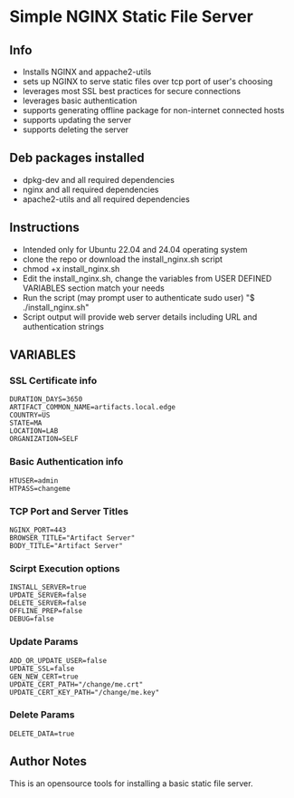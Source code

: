 # Simple NGINX Static File Server

## Info
- Installs NGINX and appache2-utils
- sets up NGINX to serve static files over tcp port of user's choosing
- leverages most SSL best practices for secure connections
- leverages basic authentication
- supports generating offline package for non-internet connected hosts
- supports updating the server
- supports deleting the server

## Deb packages installed
- dpkg-dev and all required dependencies
- nginx and all required dependencies
- apache2-utils and all required dependencies

## Instructions
- Intended only for Ubuntu 22.04 and 24.04 operating system
- clone the repo or download the install_nginx.sh script
- chmod +x install_nginx.sh
- Edit the install_nginx.sh, change the variables from USER DEFINED VARIABLES section match your needs
- Run the script (may prompt user to authenticate sudo user) "$ ./install_nginx.sh"
- Script output will provide web server details including URL and authentication strings

## VARIABLES

### SSL Certificate info
```
DURATION_DAYS=3650
ARTIFACT_COMMON_NAME=artifacts.local.edge
COUNTRY=US
STATE=MA
LOCATION=LAB
ORGANIZATION=SELF
```

### Basic Authentication info
```
HTUSER=admin
HTPASS=changeme
```

### TCP Port and Server Titles
```
NGINX_PORT=443
BROWSER_TITLE="Artifact Server"
BODY_TITLE="Artifact Server"
```

### Scirpt Execution options
```
INSTALL_SERVER=true
UPDATE_SERVER=false
DELETE_SERVER=false
OFFLINE_PREP=false
DEBUG=false
```

### Update Params
```
ADD_OR_UPDATE_USER=false
UPDATE_SSL=false
GEN_NEW_CERT=true
UPDATE_CERT_PATH="/change/me.crt"
UPDATE_CERT_KEY_PATH="/change/me.key"
```

### Delete Params
```
DELETE_DATA=true
```
## Author Notes

This is an opensource tools for installing a basic static file server.